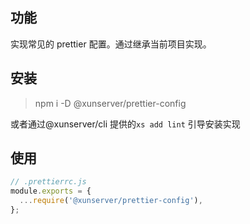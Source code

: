 ## 功能

实现常见的 prettier 配置。通过继承当前项目实现。

## 安装

> npm i -D @xunserver/prettier-config

或者通过@xunserver/cli 提供的`xs add lint` 引导安装实现

## 使用

```js
// .prettierrc.js
module.exports = {
  ...require('@xunserver/prettier-config'),
};
```
